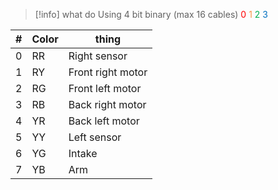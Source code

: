 > [!info] what do
> Using 4 bit binary (max 16 cables)
> <font color="#ff0000">0</font> <font color="#f79646">1</font> <font color="#00b050">2</font> <font color="#0070c0">3</font>

| #   | Color | thing             |
| --- | ----- | ----------------- |
| 0   | RR    | Right sensor      |
| 1   | RY    | Front right motor |
| 2   | RG    | Front left motor  |
| 3   | RB    | Back right motor  |
| 4   | YR    | Back left motor   |
| 5   | YY    | Left sensor       |
| 6   | YG    | Intake            |
| 7   | YB    | Arm               |
